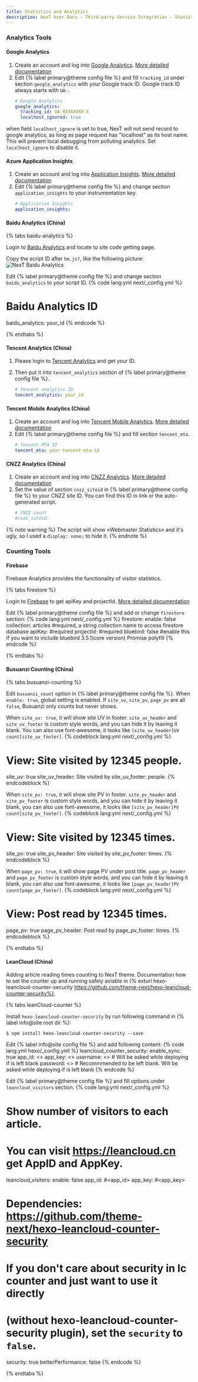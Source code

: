 ```yaml
---
title: Statistics and Analytics
description: NexT User Docs – Third-party Service Integration – Statistics and Analytics
---
```


### Analytics Tools

#### Google Analytics

1. Create an account and log into [Google Analytics](https://analytics.google.com). [More detailed documentation](https://support.google.com/analytics/?hl=en#topic=3544906)
2. Edit {% label primary@theme config file %} and fill `tracking_id` under  section `google_analytics` with your Google track ID. Google track ID always starts with `UA-`.
    ```yml next/_config.yml
    # Google Analytics
    google_analytics:
      tracking_id: UA-XXXXXXXX-X
      localhost_ignored: true
    ```
when field `localhost_ignore` is set to true, NexT will not send record to google analytics, as long as page request has "localhost" as its host name. This will prevent local debugging from polluting analytics. Set `localhost_ignore` to disable it.

#### Azure Application Insights

1. Create an account and log into [Application Insights](https://portal.azure.com/). [More detailed documentation](https://docs.microsoft.com/en-us/azure/application-insights/app-insights-create-new-resource)
2. Edit {% label primary@theme config file %} and change section `application_insights` to your instrumentation key.
    ```yml next/_config.yml
    # Application Insights
    application_insights:
    ```

#### Baidu Analytics (China)

{% tabs baidu-analytics %}
<!-- tab Login → -->
Login to [Baidu Analytics](http://tongji.baidu.com) and locate to site code getting page.
<!-- endtab -->

<!-- tab Script ID → -->
Copy the script ID after `hm.js?`, like the following picture:
   ![NexT Baidu Analytics](/images/docs/analytics-baidu-id.png)
<!-- endtab -->

<!-- tab NexT Config -->
Edit {% label primary@theme config file %} and change section `baidu_analytics` to your script ID.
{% code lang:yml next/_config.yml %}
# Baidu Analytics ID
baidu_analytics: your_id
{% endcode %}
<!-- endtab -->
{% endtabs %}

#### Tencent Analytics (China)

1. Please login to [Tencent Analytics](http://ta.qq.com) and get your ID.
2. Then put it into `tencent_analytics` section of {% label primary@theme config file %}.

    ```yml next/_config.yml
    # Tencent analytics ID
    tencent_analytics: your_id
    ```

#### Tencent Mobile Analytics (China)

1. Create an account and log into [Tencent Mobile Analytics](https://mta.qq.com/). [More detailed documentation](http://docs.developer.qq.com/mta/register_start.html)
2. Edit {% label primary@theme config file %} and fill section `tencent_mta`.
    ```yml next/_config.yml
    # Tencent MTA ID
    tencent_mta: your-tencent-mta-id
    ```

#### CNZZ Analytics (China)

1. Create an account and log into [CNZZ Analytics](http://www.umeng.com/). [More detailed documentation](https://developer.umeng.com/docs/67963/detail/68609)
2. Set the value of section `cnzz_siteid` in {% label primary@theme config file %} to your CNZZ site ID. You can find this ID in link or the auto-generated script.
    ```yml next/_config.yml
    # CNZZ count
    #cnzz_siteid:
    ```

{% note warning %}
The script will show «Webmaster Statistics» and it's ugly, so I used a `display: none;` to hide it.
{% endnote %}

### Counting Tools

#### Firebase

Firebase Analytics provides the functionality of visitor statistics.

{% tabs firestore %}
<!-- tab Get apiKey & projectId → -->
Login to [Firebase](https://console.firebase.google.com/u/0/) to get apiKey and projectId. [More detailed documentation](https://firebase.google.com/docs/firestore/)
<!-- endtab -->

<!-- tab NexT Config -->
Edit {% label primary@theme config file %} and add or change `firestore` section:
{% code lang:yml next/_config.yml %}
firestore:
  enable: false
  collection: articles #required, a string collection name to access firestore database
  apiKey: #required
  projectId: #required
  bluebird: false #enable this if you want to include bluebird 3.5.1(core version) Promise polyfill
{% endcode %}
<!-- endtab -->
{% endtabs %}

#### Busuanzi Counting (China)

{% tabs busuanzi-counting %}

<!-- tab Global Settings → -->
Edit `busuanzi_count` option in {% label primary@theme config file %}.
When `enable: true`, global setting is enabled. If `site_uv`, `site_pv`, `page_pv` are all `false`, Busuanzi only counts but never shows.
<!-- endtab -->

<!-- tab Site UV Settings → -->
When `site_uv: true`, it will show site UV in footer.
`site_uv_header` and `site_uv_footer` is custom style words, and you can hide it by leaving it blank. You can also use font-awesome, it looks like `[site_uv_header]UV count[site_uv_footer]`.
{% codeblock lang:yml next/_config.yml %}
# View: Site visited by 12345 people.
site_uv: true
site_uv_header: Site visited by
site_uv_footer: people.
{% endcodeblock %}
<!-- endtab -->

<!-- tab Site PV Settings → -->
When `site_pv: true`, it will show site PV in footer.
`site_pv_header` and `site_pv_footer` is custom style words, and you can hide it by leaving it blank, you can also use font-awesome, it looks like `[site_pv_header]PV count[site_pv_footer]`.
{% codeblock lang:yml next/_config.yml %}
# View: Site visited by 12345 times.
site_pv: true
site_pv_header: Site visited by
site_pv_footer: times.
{% endcodeblock %}
<!-- endtab -->

<!-- tab Per-page PV Settings -->
When `page_pv: true`, it will show page PV under post title.
`page_pv_header` and `page_pv_footer` is custom style words, and you can hide it by leaving it blank, you can also use font-awesome, it looks like `[page_pv_header]PV count[page_pv_footer]`.
{% codeblock lang:yml next/_config.yml %}
# View: Post read by 12345 times.
page_pv: true
page_pv_header: Post read by
page_pv_footer: times.
{% endcodeblock %}
<!-- endtab -->
{% endtabs %}

#### LeanCloud (China)

Adding article reading times counting to NexT theme. Documentation how to set the counter up and running safely aviable in {% exturl hexo-leancloud-counter-security https://github.com/theme-next/hexo-leancloud-counter-security%}.

{% tabs leanCloud-counter %}
<!-- tab Installation → -->
Install `hexo-leancloud-counter-security` by run following command in {% label info@site root dir %}:

    $ npm install hexo-leancloud-counter-security --save

<!-- endtab -->

<!-- tab Hexo Config → -->
Edit {% label info@site config file %} and add following content:
{% code lang:yml hexo/_config.yml %}
leancloud_counter_security:
  enable_sync: true
  app_id: <<your app id>>
  app_key: <<your app key>>
  username: <<your username>> # Will be asked while deploying if is left blank
  password: <<your password>> # Recommmended to be left blank. Will be asked while deploying if is left blank
{% endcode %}
<!-- endtab -->

<!-- tab NexT Config -->
Edit {% label primary@theme config file %} and fill options under `leancloud_visitors` section.
{% code lang:yml next/_config.yml %}
# Show number of visitors to each article.
# You can visit https://leancloud.cn get AppID and AppKey.
leancloud_visitors:
  enable: false
  app_id: #<app_id>
  app_key: #<app_key>
  # Dependencies: https://github.com/theme-next/hexo-leancloud-counter-security
  # If you don't care about security in lc counter and just want to use it directly
  # (without hexo-leancloud-counter-security plugin), set the `security` to `false`.
  security: true
  betterPerformance: false
{% endcode %}
<!-- endtab -->
{% endtabs %}
